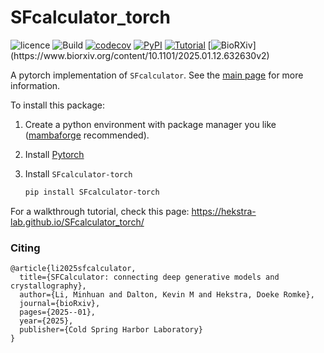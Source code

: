 # SFcalculator_torch
![licence](https://img.shields.io/github/license/Hekstra-Lab/SFcalculator_torch)
![Build](https://github.com/Hekstra-Lab/SFcalculator_torch/workflows/Build/badge.svg)
[![codecov](https://codecov.io/github/Hekstra-Lab/SFcalculator_torch/branch/master/graph/badge.svg?token=02GUPGPUC1)](https://codecov.io/github/Hekstra-Lab/SFcalculator_torch)
[![PyPI](https://img.shields.io/pypi/v/SFcalculator-torch?color=blue)](https://pypi.org/project/SFcalculator-torch/)
[![Tutorial](https://img.shields.io/badge/Page-Tutorial-violet)](https://hekstra-lab.github.io/SFcalculator_torch/)
[![BioRXiv](https://img.shields.io/badge/BioRXiv-10.1101%2F2025.01.12.632630v2-b31b1b?)](https://www.biorxiv.org/content/10.1101/2025.01.12.632630v2)


A pytorch implementation of `SFcalculator`. See the [main page](https://github.com/Hekstra-Lab/SFcalculator) for more information.

To install this package:

1. Create a python environment with package manager you like ([mambaforge](https://github.com/mamba-org/mamba) recommended).

2. Install [Pytorch](https://pytorch.org/get-started/locally/)

3. Install `SFcalculator-torch`
    ```bash
    pip install SFcalculator-torch
    ```
 
For a walkthrough tutorial, check this page: https://hekstra-lab.github.io/SFcalculator_torch/

### Citing

```
@article{li2025sfcalculator,
  title={SFCalculator: connecting deep generative models and crystallography},
  author={Li, Minhuan and Dalton, Kevin M and Hekstra, Doeke Romke},
  journal={bioRxiv},
  pages={2025--01},
  year={2025},
  publisher={Cold Spring Harbor Laboratory}
}
```

